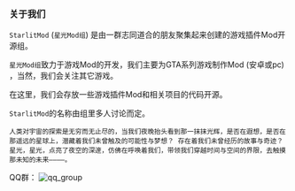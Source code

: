 ### 关于我们
`StarlitMod` (`星光Mod组`) 是由一群志同道合的朋友聚集起来创建的游戏插件Mod开源组。

`星光Mod组`致力于游戏Mod的开发，我们主要为GTA系列游戏制作Mod (安卓或pc) ，当然，我们会关注其它游戏。

在这里，我们会存放一些游戏插件Mod和相关项目的代码开源。

`StarlitMod`的名称由组里多人讨论而定。
```
人类对宇宙的探索是无穷而无止尽的，当我们夜晚抬头看到那一抹抹光辉，是否在遐想，是否在那遥远的星球上，潜藏着我们未曾触及的可能性与梦想？ 存在着我们未曾经历的故事与奇迹？
星光，星光，点亮了夜空的深邃，仿佛在呼唤着我们，带领我们穿越时间与空间的界限，去触摸那未知的未来————。
```

QQ群：
![qq_group](https://github.com/StarlitMod/.github/blob/main/img/qq_group.jpg)
